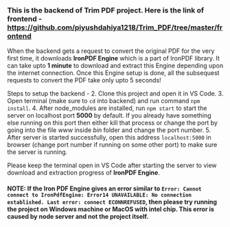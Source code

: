 ### This is the backend of Trim PDF project. Here is the link of frontend - https://github.com/piyushdahiya1218/Trim_PDF/tree/master/frontend

When the backend gets a request to convert the original PDF for the very first time, it downloads **IronPDF Engine** which is a part of IronPDF library. It can take upto **1 minute** to download and extract this Engine depending upon the internet connection. Once this Engine setup is done, all the subsequest requests to convert the PDF take only upto 5 seconds!

Steps to setup the backend - 
2. Clone this project and open it in VS Code.
3. Open terminal (make sure to `cd` into backend) and run command `npm install`.
4. After node_modules are installed, run `npm start` to start the server on localhost port **5000** by default. If you already have something else running on this port then either kill that process or change the port by going into the file *www* inside *bin* folder and change the port number.
5. After server is started successfully, open this address `localhost:5000` in browser (change port number if running on some other port) to make sure the server is running.

Please keep the terminal open in VS Code after starting the server to view download and extraction progress of **IronPDF Engine**.

#### NOTE: If the Iron PDF Engine gives an error similar to `Error: Cannot connect to IronPdfEngine: Error14 UNAVAILABLE: No connection established. Last error: connect ECONNREFUSED`, then please try running the project on Windows machine or MacOS with intel chip. This error is caused by node server and not the project itself.
